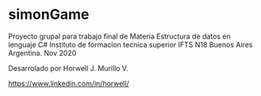 # simonGame

Proyecto grupal para trabajo final de Materia Estructura de datos en lenguaje C#
Instituto de formacion tecnica superior IFTS N18 
Buenos Aires Argentina.
Nov 2020

Desarrolado por Horwell J. Murillo V.

https://www.linkedin.com/in/horwell/
